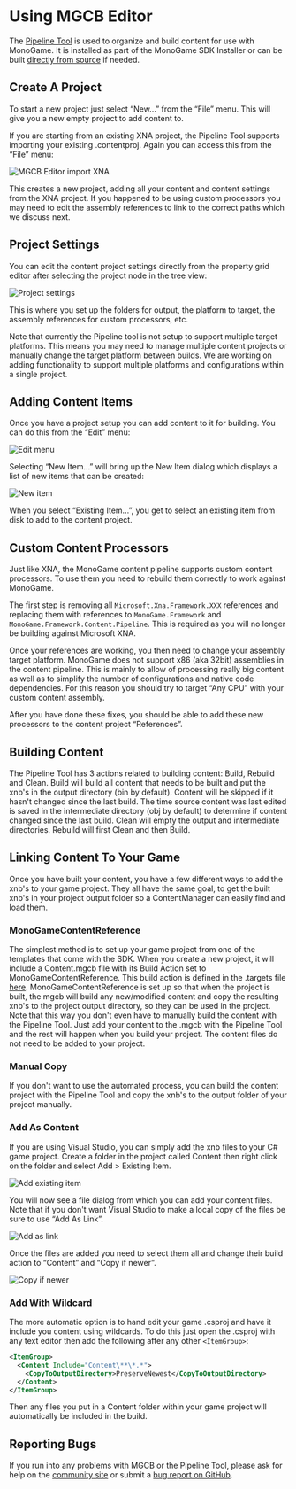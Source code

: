 # Using MGCB Editor

The [Pipeline Tool](~/articles/tools/pipeline.md) is used to organize and build content for use with MonoGame. It is installed as part of the MonoGame SDK Installer or can be built [directly from source](https://github.com/mono/MonoGame/tree/develop/Tools/Pipeline) if needed.

## Create A Project

To start a new project just select “New...” from the “File” menu.  This will give you a new empty project to add content to.

If you are starting from an existing XNA project, the Pipeline Tool supports importing your existing .contentproj.  Again you can access this from the “File” menu:

![MGCB Editor import XNA](~/images/pipeline_import.png)

This creates a new project, adding all your content and content settings from the XNA project.  If you happened to be using custom processors you may need to edit the assembly references to link to the correct paths which we discuss next.

## Project Settings

You can edit the content project settings directly from the property grid editor after selecting the project node in the tree view:

![Project settings](~/images/pipeline_project.png)

This is where you set up the folders for output, the platform to target, the assembly references for custom processors, etc.

Note that currently the Pipeline tool is not setup to support multiple target platforms.  This means you may need to manage multiple content projects or manually change the target platform between builds.  We are working on adding functionality to support multiple platforms and configurations within a single project.

## Adding Content Items

Once you have a project setup you can add content to it for building.  You can do this from the “Edit” menu:

![Edit menu](~/images/pipeline_items.png)

Selecting “New Item...” will bring up the New Item dialog which displays a list of new items that can be created:

![New item](~/images/pipeline_newitem.png)

When you select “Existing Item...”, you get to select an existing item from disk to add to the content project.

## Custom Content Processors

Just like XNA, the MonoGame content pipeline supports custom content processors.  To use them you need to rebuild them correctly to work against MonoGame.

The first step is removing all `Microsoft.Xna.Framework.XXX` references and replacing them with references to `MonoGame.Framework` and `MonoGame.Framework.Content.Pipeline`.  This is required as you will no longer be building against Microsoft XNA.

Once your references are working, you then need to change your assembly target platform.  MonoGame does not support x86 (aka 32bit) assemblies in the content pipeline.  This is mainly to allow of processing really big content as well as to simplify the number of configurations and native code dependencies.  For this reason you should try to target “Any CPU” with your custom content assembly.

After you have done these fixes, you should be able to add these new processors to the content project “References”.

## Building Content

The Pipeline Tool has 3 actions related to building content: Build, Rebuild and Clean. Build will build all content that needs to be built and put the xnb's in the output directory (bin by default). Content will be skipped if it hasn't changed since the last build. The time source content was last edited is saved in the intermediate directory (obj by default) to determine if content changed since the last build. Clean will empty the output and intermediate directories. Rebuild will first Clean and then Build.

## Linking Content To Your Game

Once you have built your content, you have a few different ways to add the xnb's to your game project. They all have the same goal, to get the built xnb's in your project output folder so a ContentManager can easily find and load them.

### MonoGameContentReference

The simplest method is to set up your game project from one of the templates that come with the SDK. When you create a new project, it will include a Content.mgcb file with its Build Action set to MonoGameContentReference. This build action is defined in the .targets file [here](https://github.com/MonoGame/MonoGame/blob/develop/MonoGame.Framework.Content.Pipeline/MonoGame.Content.Builder.targets). MonoGameContentReference is set up so that when the project is built, the mgcb will build any new/modified content and copy the resulting xnb's to the project output directory, so they can be used in the project. Note that this way you don't even have to manually build the content with the Pipeline Tool. Just add your content to the .mgcb with the Pipeline Tool and the rest will happen when you build your project. The content files do not need to be added to your project.

### Manual Copy

If you don't want to use the automated process, you can build the content project with the Pipeline Tool and copy the xnb's to the output folder of your project manually.

### Add As Content

If you are using Visual Studio, you can simply add the xnb files to your C# game project.  Create a folder in the project called Content then right click on the folder and select Add > Existing Item.

![Add existing item](~/images/existing_item.png)

You will now see a file dialog from which you can add your content files.  Note that if you don't want Visual Studio to make a local copy of the files be sure to use “Add As Link”.

![Add as link](~/images/add_as_link.png)

Once the files are added you need to select them all and change their build action to “Content” and “Copy if newer”.

![Copy if newer](~/images/copy_if_newer.png)


### Add With Wildcard

The more automatic option is to hand edit your game .csproj and have it include you content using wildcards. To do this just open the .csproj with any text editor then add the following after any other `<ItemGroup>`:

```xml
<ItemGroup>
  <Content Include="Content\**\*.*">
    <CopyToOutputDirectory>PreserveNewest</CopyToOutputDirectory>
  </Content>
</ItemGroup>
```

Then any files you put in a Content folder within your game project will automatically be included in the build.

## Reporting Bugs

If you run into any problems with MGCB or the Pipeline Tool, please ask for help on the [community site](http://community.monogame.net/) or submit a [bug report on GitHub](https://github.com/MonoGame/MonoGame/issues).
